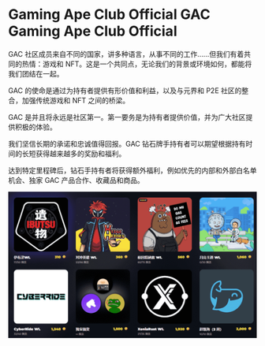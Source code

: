 # Gaming Ape Club Official GAC Gaming Ape Club Official

GAC 社区成员来自不同的国家，讲多种语言，从事不同的工作……但我们有着共同的热情：游戏和 NFT。这是一个共同点，无论我们的背景或环境如何，都能将我们团结在一起。

GAC 的使命是通过为持有者提供有形价值和利益，以及与元界和 P2E 社区的整合，加强传统游戏和 NFT 之间的桥梁。

GAC 是并且将永远是社区第一。第一要务是为持有者提供价值，并为广大社区提供积极的体验。

我们坚信长期的承诺和忠诚值得回报。GAC 钻石牌手持有者可以期望根据持有时间的长短获得越来越多的奖励和福利。

达到特定里程碑后，钻石手持有者将获得额外福利，例如优先的内部和外部白名单机会、独家 GAC 产品合作、收藏品和商品。

![nft](245f1fc8-9223-4a03-ad6e-339adcb5fcf6_.png)

